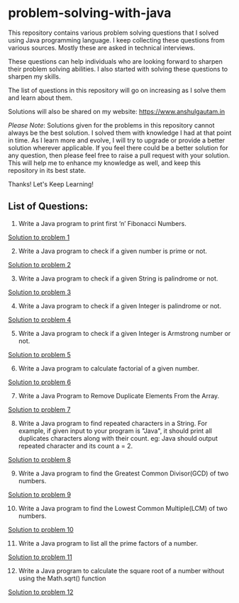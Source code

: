 # problem-solving-with-java

This repository contains various problem solving questions that I solved using Java programming language. I keep collecting these questions from various sources.
Mostly these are asked in technical interviews.

These questions can help individuals who are looking forward to sharpen their problem solving abilities. I also started with solving these questions to sharpen my skills.

The list of questions in this repository will go on increasing as I solve them and learn about them.

Solutions will also be shared on my website: https://www.anshulgautam.in

_Please Note_: Solutions given for the problems in this repository cannot always be the best solution. I solved them with knowledge I had at that point in time. As I learn more and evolve, I will try to upgrade or provide a better solution wherever applicable. If you feel there could be a better solution for any question, then please feel free to raise a pull request with your solution. This will help me to enhance my knowledge as well, and keep this repository in its best state.

Thanks! Let's Keep Learning!

## List of Questions:

1. Write a Java program to print first ‘n’ Fibonacci Numbers.

[Solution to problem 1](https://www.anshulgautam.in/blog/problem-solving-fibonacci-numbers/)

2. Write a Java program to check if a given number is prime or not.

[Solution to problem 2](https://www.anshulgautam.in/blog/problem-solving-prime-numbers/)

3. Write a Java program to check if a given String is palindrome or not.

[Solution to problem 3](https://www.anshulgautam.in/blog/problem-solving-palindrome-numbers/)

4. Write a Java program to check if a given Integer is palindrome or not.

[Solution to problem 4](https://www.anshulgautam.in/blog/problem-solving-palindrome-integers/)

5. Write a Java program to check if a given Integer is Armstrong number or not.

[Solution to problem 5](https://www.anshulgautam.in/blog/problem-solving-armstrong-numbers/)

6. Write a Java program to calculate factorial of a given number.

[Solution to problem 6](https://www.anshulgautam.in/blog/problem-solving-factorial-of-a-number/)

7. Write a Java Program to Remove Duplicate Elements From the Array.

[Solution to problem 7](https://www.anshulgautam.in/blog/problem-solving-remove-duplicate-elements-in-array/)

8. Write a Java program to find repeated characters in a String. For example, if given input to your program is "Java", it should print all duplicates characters along with their count. eg: Java should output repeated character and its count a = 2.

[Solution to problem 8](https://www.anshulgautam.in/blog/problem-solving-repeated-characters-in-a-string/)

9. Write a Java program to find the Greatest Common Divisor(GCD) of two numbers.

[Solution to problem 9](https://www.anshulgautam.in/blog/problem-solving-gcd-of-two-numbers/)

10. Write a Java program to find the Lowest Common Multiple(LCM) of two numbers.

[Solution to problem 10](https://www.anshulgautam.in/blog/problem-solving-lcm-of-two-numbers/)

11. Write a Java program to list all the prime factors of a number.

[Solution to problem 11](https://www.anshulgautam.in/blog/problem-solving-prime-factors/)

12. Write a Java program to calculate the square root of a number without using the Math.sqrt() function

[Solution to problem 12](https://www.anshulgautam.in/blog/)